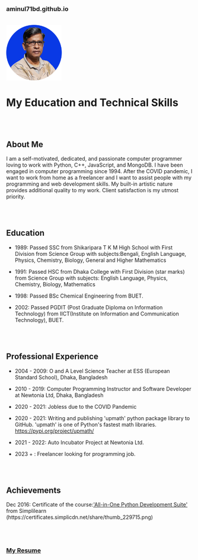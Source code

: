 <h3>aminul71bd.github.io</h3><br/>
<img src="./resources/final_photo-2_w240.png" height="150px" width="150px" alt="photo"/><br/>
<h1>My Education and Technical Skills</h1>

<br/>
<br/>
<h2>About Me</h2>
<p>I am a self-motivated, dedicated, and passionate computer programmer loving to work with Python, C++, JavaScript, and MongoDB. I have been engaged in computer programming since 1994. After the COVID pandemic, I want to work from home as a freelancer and I want to assist people with my programming and web development skills. My built-in artistic nature provides additional quality to my work. Client satisfaction is my utmost priority.</p>

<br/>
<br/>
<h2>Education</h2>
<ul>
  <li><p>1989: Passed SSC from Shikaripara T K M High School with First Division from Science Group with subjects:Bengali, English Language, Physics, Chemistry, Biology, General and  Higher Mathematics</p></li>
  <li><p>1991: Passed HSC from Dhaka College with First Division (star marks) from Science Group  with subjects: English Language, Physics, Chemistry, Biology, Mathematics</p></li>
  <li><p>1998: Passed BSc Chemical Engineering from BUET.</p></li>
  <li><p>2002: Passed PGDIT (Post Graduate Diploma on Information Technology) from IICT(Institute on Information and Communication Technology), BUET.</p></li>
</ul>

<br/>
<br/>
<h2>Professional Experience</h2>
<ul>
  <li><p>2004 - 2009: O and A Level Science Teacher at ESS (European Standard School), Dhaka, Bangladesh</p></li>
  <li><p>2010 - 2019: Computer Programming Instructor and Software Developer at Newtonia Ltd, Dhaka, Bangladesh</p></li>
  <li><p>2020 - 2021: Jobless due to the COVID Pandemic</p></li>
  <li><p>2020 - 2021: Writing and publishing 'upmath' python package library to GitHub. 'upmath' is one of Python's fastest math libraries. <a href="https://pypi.org/project/upmath/">https://pypi.org/project/upmath/</a></p></li>
  <li><p>2021 - 2022: Auto Incubator Project at Newtonia Ltd.</p></li>
  <li><p>2023 + : Freelancer looking for programming job.</p></li>
</ul>

<br/>
<br/>
<h2>Achievements</h2>
<p>Dec 2016: Certificate of the course:<a href="https://certificates.simplicdn.net/share/thumb_229715.png">'All-in-One Python Development Suite'</a> from Simplilearn (https://certificates.simplicdn.net/share/thumb_229715.png) </p>

&nbsp;<br/>
&nbsp;<br/>
<h3><a href="https://www.docdroid.net/ebeYZsF/a-k-m-aminul-islam-3-pdf">My Resume</a></h3>



